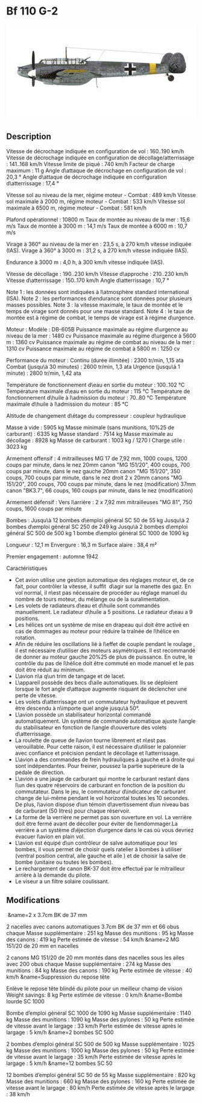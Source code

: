 # Bf 110 G-2

![bf110g2](../images/bf110g2.png)

## Description

Vitesse de décrochage indiquée en configuration de vol : 160..190 km/h
Vitesse de décrochage indiquée en configuration de décollage/atterrissage : 141..168 km/h
Vitesse limite de piqué : 740 km/h
Facteur de charge maximum : 11 g
Angle d\attaque de décrochage en configuration de vol : 20,3 °
Angle d\attaque de décrochage indiquée en configuration d\atterrissage : 17,4 °

Vitesse sol au niveau de la mer, régime moteur - Combat : 489 km/h
Vitesse sol maximale à 2000 m, régime moteur - Combat : 533 km/h
Vitesse sol maximale à 6500 m, régime moteur - Combat : 581 km/h

Plafond opérationnel : 10800 m
Taux de montée au niveau de la mer : 15,6 m/s
Taux de montée à 3000 m : 14,1 m/s
Taux de montée à 6000 m : 10,7 m/s

Virage à 360° au niveau de la mer en : 23,5 s, à 270 km/h vitesse indiquée (IAS).
Virage à 360° à 3000 m : 31,2 s, à 270 km/h vitesse indiquée (IAS).

Endurance à 3000 m : 4,0 h, à 300 km/h vitesse indiquée (IAS).

Vitesse de décollage : 190..230 km/h
Vitesse d\approche : 210..230 km/h
Vitesse d\atterrissage : 150..170 km/h
Angle d\atterrissage : 10,7 °

Note 1 : les données sont indiquées à l\atmosphère standard international (ISA).
Note 2 : les performances d\endurance sont données pour plusieurs masses possibles.
Note 3 : la vitesse maximale, le taux de montée et le temps de virage sont donnés pour une masse standard.
Note 4 : le taux de montée est à régime de combat, le temps de virage est à régime d\urgence.

Moteur :
Modèle : DB-605B
Puissance maximale au régime d\urgence au niveau de la mer : 1480 cv
Puissance maximale au régime d\urgence à 5600 m : 1360 cv
Puissance maximale au régime de combat au niveau de la mer : 1310 cv
Puissance maximale au régime de combat à 5800 m : 1250 cv

Performance du moteur :
Continu (durée illimitée) : 2300 tr/min, 1,15 ata
Combat (jusqu\à 30 minutes) : 2600 tr/min, 1,3 ata
Urgence (jusqu\à 1 minute) : 2800 tr/min, 1,42 ata

Température de fonctionnement d\eau en sortie du moteur : 100..102 °C
Température maximale d\eau en sortie du moteur : 115 °C
Température de fonctionnement d\huile à l\admission du moteur : 70..80 °C
Température maximale d\huile à l\admission du moteur : 85 °C

Altitude de changement d\étage du compresseur : coupleur hydraulique

Masse à vide : 5905 kg
Masse minimale (sans munitions, 10%25 de carburant) : 6335 kg
Masse standard : 7514 kg
Masse maximale au décollage : 8928 kg
Masse de carburant : 1003 kg / 1270 l
Charge utile : 3023 kg

Armement offensif :
4 mitrailleuses MG 17 de 7,92 mm, 1000 coups, 1200 coups par minute, dans le nez
20mm canon "MG 151/20", 400 coups, 700 coups par minute, dans le nez gauche
20mm canon "MG 151/20", 350 coups, 700 coups par minute, dans le nez droit
2 х 20mm canons "MG 151/20", 200 coups, 700 coups par minute, dans le nez (modification)
37mm canon "BK3.7", 66 coups, 160 coups par minute, dans le nez (modification)

Armement défensif :
Vers l\arrière : 2 x 7,92 mm mitrailleuses "MG 81", 750 coups, 1600 coups par minute

Bombes :
Jusqu\à 12 bombes d\emploi général SC 50 de 55 kg 
Jusqu\à 2 bombes d\emploi général SC 250 de 249 kg
Jusqu\à 2 bombes d\emploi général SC 500 de 500 kg
1 bombe d\emploi général SC 1000 de 1090 kg

Longueur : 12,1 m
Envergure : 16,3 m
Surface alaire : 38,4 m²

Premier engagement : automne 1942

Caractéristiques
- Cet avion utilise une gestion automatique des réglages moteur et, de ce fait, pour contrôler la vitesse, il suffit  d\agir sur la manette des gaz. En vol normal, il n\est pas nécessaire de procéder au réglage manuel du nombre de tours moteur, du mélange ou de la suralimentation.
- Les volets de radiateurs d\eau et d\huile sont commandés manuellement. Le radiateur d\huile a 5 positions. Le radiateur d\eau a 9 positions.
- Les hélices ont un système de mise en drapeau qui doit être activé en cas de dommages au moteur pour réduire la traînée de l\hélice en rotation.
- Afin de réduire les oscillations lié à l\effet de couple pendant le roulage , il est nécessaire d\utiliser des moteurs asymétriques. Il est recommandé de donner au moteur gauche 20%25 de plus de puissance. En outre, le contrôle du pas de l\hélice doit être commuté en mode manuel et le pas doit être réduit au minimum.
- L\avion n\a q\un trim de tangage et de lacet.
- L\appareil possède des becs d\aile automatiques. Ils se déploient lorsque le fort angle d\attaque augmente risquant de déclencher une perte de vitesse.
- Les volets d\atterrissage ont un commutateur hydraulique et peuvent être descendu à n\importe quel angle jusqu\\à 50°.
- L\avion possède un stabilisateur horizontal commandé automatiquement. Un système de commande automatique ajuste l\angle du stabilisateur en fonction de l\angle d\ouverture des volets d\atterrissage.
- La roulette de queue de l\avion tourne librement et n\est pas verouillable. Pour cette raison, il est nécessaire d\utiliser le palonnier avec confiance et précision pendant le décollage et l\atterrissage.
- L\avion a des commandes de frein hydrauliques à gauche et à droite qui sont indépendantes. Pour freiner, poussez la partie supérieure de la pédale de direction.
- L\avion a une jauge de carburant qui montre le carburant restant dans l\un des quatre réservoirs de carburant en fonction de la position du commutateur. Dans le jeu, le commutateur d\indicateur de carburant change de lui-même pendant le vol horizontal toutes les 10 secondes. De plus, l\avion dispose d\un témoin d\avertissement d\un niveau bas de carburant (50 litres) pour chaque réservoir.
- La forme de la verrière ne permet pas son ouverture en vol. La verrière doit être fermé avant de décoller pour éviter de l\endommager.La verrière a un système d\éjection d\urgence dans le cas où vous devriez évacuer l\avion en plain vol.
- L\avion est équipé d\un contrôleur de salve automatique pour les bombes, il vous permet de choisir quels ratelier à bombes à utiliser (ventral position central,  aile gauche et aile ) et de choisir la salve de bombe (unitaire ou toutes les bombes).
- Le rechargement de canon BK-37 doit être effectué par le mitrailleur arrière à la demande du pilote.
- Le viseur a un filtre solaire coulissant.

## Modifications
﻿
&name=2 x 3.7cm BK de 37 mm

2 nacelles avec canons automatiques 3.7cm BK de 37 mm et 66 obus chaque
Masse supplémentaire : 251 kg
Masse des munitions : 95 kg
Masse des canons : 419 kg
Perte estimée de vitesse : 54 km/h﻿
&name=2 MG 151/20 de 20 mm en nacelles

2 canons MG 151/20 de 20 mm montés dans des nacelles sous les ailes avec 200 obus chaque
Masse supplémentaire : 274 kg
Masse des munitions : 84 kg
Masse des canons : 190 kg
Perte estimée de vitesse : 40 km/h﻿
&name=Suppression du repose tête

Enlève le repose tête blindé du pilote pour un meilleur champ de vision
Weight savings: 8 kg
Perte estimée de vitesse : 0 km/h﻿
&name=Bombe lourde SC 1000

Bombe d’emploi général SC 1000 de 1090 kg
Masse supplémentaire : 1140 kg
Masse des munitions : 1090 kg
Masse des pylones : 50 kg
Perte estimée de vitesse avant le largage : 33 km/h
Perte estimée de vitesse après le largage : 5 km/h﻿
&name=2 bombes SC 500

2 bombes d’emploi général SC 500 de 500 kg
Masse supplémentaire : 1025 kg
Masse des munitions : 1000 kg
Masse des pylones : 50 kg
Perte estimée de vitesse avant le largage : 35 km/h
Perte estimée de vitesse après le largage : 5 km/h﻿
&name=12 bombes SC 50

12 bombes d’emploi général SC 50 de 55 kg
Masse supplémentaire : 820 kg
Masse des munitions : 660 kg
Masse des pylones : 160 kg
Perte estimée de vitesse avant le largage : 80 km/h
Perte estimée de vitesse après le largage : 38 km/h